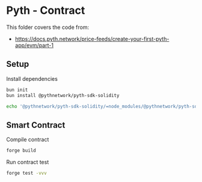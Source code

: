 # Pyth - Contract

This folder covers the code from:
- https://docs.pyth.network/price-feeds/create-your-first-pyth-app/evm/part-1

## Setup

Install dependencies
```bash
bun init
bun install @pythnetwork/pyth-sdk-solidity
```

```bash
echo '@pythnetwork/pyth-sdk-solidity/=node_modules/@pythnetwork/pyth-sdk-solidity' > remappings.txt
```

## Smart Contract

Compile contract
```bash
forge build
```

Run contract test
```bash
forge test -vvv
```
